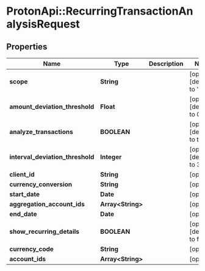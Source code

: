 # ProtonApi::RecurringTransactionAnalysisRequest

## Properties
Name | Type | Description | Notes
------------ | ------------- | ------------- | -------------
**scope** | **String** |  | [optional] [default to &#39;all&#39;]
**amount_deviation_threshold** | **Float** |  | [optional] [default to 0.05]
**analyze_transactions** | **BOOLEAN** |  | [optional] [default to true]
**interval_deviation_threshold** | **Integer** |  | [optional] [default to 3]
**client_id** | **String** |  | [optional] 
**currency_conversion** | **String** |  | [optional] 
**start_date** | **Date** |  | [optional] 
**aggregation_account_ids** | **Array&lt;String&gt;** |  | [optional] 
**end_date** | **Date** |  | [optional] 
**show_recurring_details** | **BOOLEAN** |  | [optional] [default to false]
**currency_code** | **String** |  | [optional] 
**account_ids** | **Array&lt;String&gt;** |  | [optional] 


